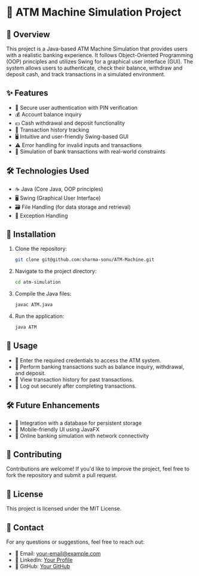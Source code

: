 # 🏧 ATM Machine Simulation Project

## 📌 Overview
This project is a Java-based ATM Machine Simulation that provides users with a realistic banking experience. It follows Object-Oriented Programming (OOP) principles and utilizes Swing for a graphical user interface (GUI). The system allows users to authenticate, check their balance, withdraw and deposit cash, and track transactions in a simulated environment.

## ✨ Features
- 🔐 Secure user authentication with PIN verification
- 💰 Account balance inquiry
- 💵 Cash withdrawal and deposit functionality
- 📝 Transaction history tracking
- 🖥️ Intuitive and user-friendly Swing-based GUI
- ⚠️ Error handling for invalid inputs and transactions
- 🔄 Simulation of bank transactions with real-world constraints

## 🛠 Technologies Used
- ☕ Java (Core Java, OOP principles)
- 🖥️ Swing (Graphical User Interface)
- 🗃️ File Handling (for data storage and retrieval)
- 🔄 Exception Handling

## 🚀 Installation
1. Clone the repository:
   ```bash
   git clone git@github.com:sharma-sonu/ATM-Machine.git
   ```
2. Navigate to the project directory:
   ```bash
   cd atm-simulation
   ```
3. Compile the Java files:
   ```bash
   javac ATM.java
   ```
4. Run the application:
   ```bash
   java ATM
   ```

## 🏦 Usage
- 🔑 Enter the required credentials to access the ATM system.
- 🏧 Perform banking transactions such as balance inquiry, withdrawal, and deposit.
- 📜 View transaction history for past transactions.
- 🚪 Log out securely after completing transactions.

## 🛠 Future Enhancements
- 🏦 Integration with a database for persistent storage
- 📱 Mobile-friendly UI using JavaFX
- 🔗 Online banking simulation with network connectivity

## 🤝 Contributing
Contributions are welcome! If you'd like to improve the project, feel free to fork the repository and submit a pull request.

## 📜 License
This project is licensed under the MIT License.

## 📩 Contact
For any questions or suggestions, feel free to reach out:
- 📧 Email: your-email@example.com
- 🔗 LinkedIn: [Your Profile](https://linkedin.com/in/your-profile)
- 🐙 GitHub: [Your GitHub](https://github.com/sharma-sonu)

